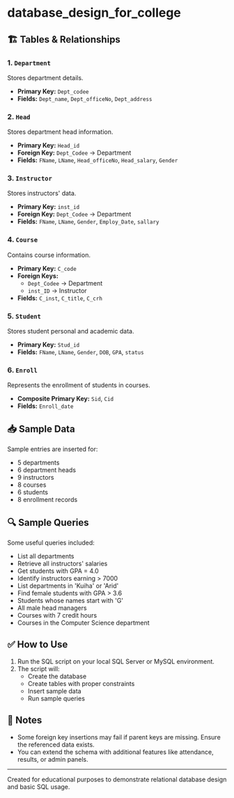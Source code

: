 # database_design_for_college

## 🏗️ Tables & Relationships

### 1. `Department`
Stores department details.
- **Primary Key:** `Dept_codee`
- **Fields:** `Dept_name`, `Dept_officeNo`, `Dept_address`

### 2. `Head`
Stores department head information.
- **Primary Key:** `Head_id`
- **Foreign Key:** `Dept_Codee` → Department
- **Fields:** `FName`, `LName`, `Head_officeNo`, `Head_salary`, `Gender`

### 3. `Instructor`
Stores instructors' data.
- **Primary Key:** `inst_id`
- **Foreign Key:** `Dept_Codee` → Department
- **Fields:** `FName`, `LName`, `Gender`, `Employ_Date`, `sallary`

### 4. `Course`
Contains course information.
- **Primary Key:** `C_code`
- **Foreign Keys:**
  - `Dept_Codee` → Department
  - `inst_ID` → Instructor
- **Fields:** `C_inst`, `C_title`, `C_crh`

### 5. `Student`
Stores student personal and academic data.
- **Primary Key:** `Stud_id`
- **Fields:** `FName`, `LName`, `Gender`, `DOB`, `GPA`, `status`

### 6. `Enroll`
Represents the enrollment of students in courses.
- **Composite Primary Key:** `Sid`, `Cid`
- **Fields:** `Enroll_date`

## 📥 Sample Data

Sample entries are inserted for:
- 5 departments
- 6 department heads
- 9 instructors
- 8 courses
- 6 students
- 8 enrollment records

## 🔍 Sample Queries

Some useful queries included:
- List all departments
- Retrieve all instructors' salaries
- Get students with GPA = 4.0
- Identify instructors earning > 7000
- List departments in 'Kuiha' or 'Arid'
- Find female students with GPA > 3.6
- Students whose names start with 'G'
- All male head managers
- Courses with 7 credit hours
- Courses in the Computer Science department

## ✅ How to Use

1. Run the SQL script on your local SQL Server or MySQL environment.
2. The script will:
   - Create the database
   - Create tables with proper constraints
   - Insert sample data
   - Run sample queries

## 📝 Notes

- Some foreign key insertions may fail if parent keys are missing. Ensure the referenced data exists.
- You can extend the schema with additional features like attendance, results, or admin panels.

---

Created for educational purposes to demonstrate relational database design and basic SQL usage.
